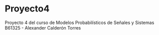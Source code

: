 # Proyecto4
Proyecto 4 del curso de Modelos Probabilísticos de Señales y Sistemas
B61325 - Alexander Calderón Torres
